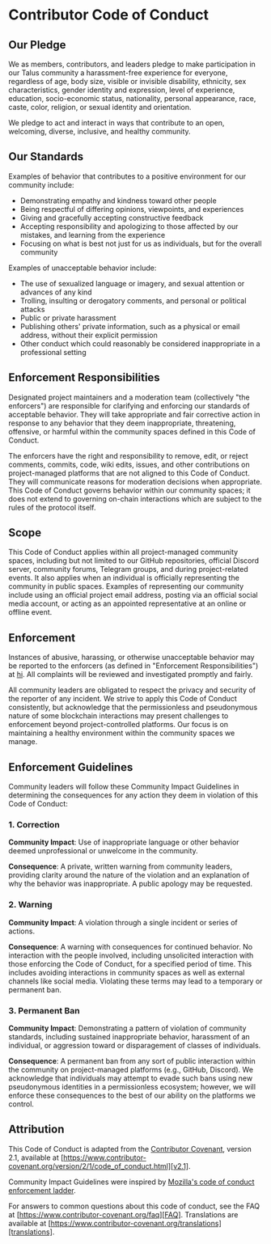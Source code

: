 # Contributor Code of Conduct

## Our Pledge

We as members, contributors, and leaders pledge to make participation in our Talus
community a harassment-free experience for everyone, regardless of age, body
size, visible or invisible disability, ethnicity, sex characteristics, gender
identity and expression, level of experience, education, socio-economic status,
nationality, personal appearance, race, caste, color, religion, or sexual
identity and orientation.

We pledge to act and interact in ways that contribute to an open, welcoming,
diverse, inclusive, and healthy community.

## Our Standards

Examples of behavior that contributes to a positive environment for our
community include:

- Demonstrating empathy and kindness toward other people
- Being respectful of differing opinions, viewpoints, and experiences
- Giving and gracefully accepting constructive feedback
- Accepting responsibility and apologizing to those affected by our mistakes,
  and learning from the experience
- Focusing on what is best not just for us as individuals, but for the overall
  community

Examples of unacceptable behavior include:

- The use of sexualized language or imagery, and sexual attention or advances of
  any kind
- Trolling, insulting or derogatory comments, and personal or political attacks
- Public or private harassment
- Publishing others' private information, such as a physical or email address,
  without their explicit permission
- Other conduct which could reasonably be considered inappropriate in a
  professional setting

## Enforcement Responsibilities

Designated project maintainers and a moderation team (collectively "the enforcers") are responsible for clarifying and enforcing our standards of acceptable behavior. They will take appropriate and fair corrective action in response to any behavior that they deem inappropriate, threatening, offensive, or harmful within the community spaces defined in this Code of Conduct.

The enforcers have the right and responsibility to remove, edit, or reject comments, commits, code, wiki edits, issues, and other contributions on project-managed platforms that are not aligned to this Code of Conduct. They will communicate reasons for moderation decisions when appropriate. This Code of Conduct governs behavior within our community spaces; it does not extend to governing on-chain interactions which are subject to the rules of the protocol itself.

## Scope

This Code of Conduct applies within all project-managed community spaces, including but not limited to our GitHub repositories, official Discord server, community forums, Telegram groups, and during project-related events. It also applies when an individual is officially representing the community in public spaces. Examples of representing our community include using an official project email address, posting via an official social media account, or acting as an appointed representative at an online or offline event.

## Enforcement

Instances of abusive, harassing, or otherwise unacceptable behavior may be
reported to the enforcers (as defined in "Enforcement Responsibilities") at
[hi].
All complaints will be reviewed and investigated promptly and fairly.

All community leaders are obligated to respect the privacy and security of the
reporter of any incident. We strive to apply this Code of Conduct consistently, but acknowledge that the permissionless and pseudonymous nature of some blockchain interactions may present challenges to enforcement beyond project-controlled platforms. Our focus is on maintaining a healthy environment within the community spaces we manage.

## Enforcement Guidelines

Community leaders will follow these Community Impact Guidelines in determining
the consequences for any action they deem in violation of this Code of Conduct:

### 1. Correction

**Community Impact**: Use of inappropriate language or other behavior deemed
unprofessional or unwelcome in the community.

**Consequence**: A private, written warning from community leaders, providing
clarity around the nature of the violation and an explanation of why the
behavior was inappropriate. A public apology may be requested.

### 2. Warning

**Community Impact**: A violation through a single incident or series of
actions.

**Consequence**: A warning with consequences for continued behavior. No
interaction with the people involved, including unsolicited interaction with
those enforcing the Code of Conduct, for a specified period of time. This
includes avoiding interactions in community spaces as well as external channels
like social media. Violating these terms may lead to a temporary or permanent
ban.

### 3. Permanent Ban

**Community Impact**: Demonstrating a pattern of violation of community
standards, including sustained inappropriate behavior, harassment of an
individual, or aggression toward or disparagement of classes of individuals.

**Consequence**: A permanent ban from any sort of public interaction within the
community on project-managed platforms (e.g., GitHub, Discord). We acknowledge that individuals may attempt to evade such bans using new pseudonymous identities in a permissionless ecosystem; however, we will enforce these consequences to the best of our ability on the platforms we control.

## Attribution

This Code of Conduct is adapted from the [Contributor Covenant][homepage],
version 2.1, available at
[https://www.contributor-covenant.org/version/2/1/code_of_conduct.html][v2.1].

Community Impact Guidelines were inspired by
[Mozilla's code of conduct enforcement ladder][Mozilla CoC].

For answers to common questions about this code of conduct, see the FAQ at
[https://www.contributor-covenant.org/faq][FAQ]. Translations are available at
[https://www.contributor-covenant.org/translations][translations].

[homepage]: https://www.contributor-covenant.org
[v2.1]: https://www.contributor-covenant.org/version/2/1/code_of_conduct.html
[Mozilla CoC]: https://github.com/mozilla/diversity
[FAQ]: https://www.contributor-covenant.org/faq
[translations]: https://www.contributor-covenant.org/translations
[hi]: hi@talus.network

<!-- Auto-update: 2025-10-17T13:52:23.745872 -->
